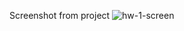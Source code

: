 Screenshot from project
![hw-1-screen](https://user-images.githubusercontent.com/53316447/160021141-d4f25226-de4f-4ce2-b61e-9493b69ce51d.PNG)
